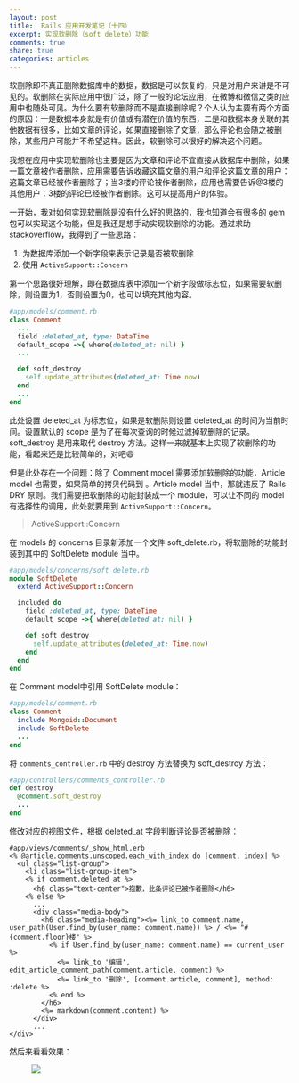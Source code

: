 ```yaml
---
layout: post
title:  Rails 应用开发笔记（十四）
excerpt: 实现软删除（soft delete）功能
comments: true
share: true
categories: articles
---
```


软删除即不真正删除数据库中的数据，数据是可以恢复的，只是对用户来讲是不可见的。软删除在实际应用中很广泛，除了一般的论坛应用，在微博和微信之类的应用中也随处可见。为什么要有软删除而不是直接删除呢？个人认为主要有两个方面的原因：一是数据本身就是有价值或有潜在价值的东西，二是和数据本身关联的其他数据有很多，比如文章的评论，如果直接删除了文章，那么评论也会随之被删除，某些用户可能并不希望这样。因此，软删除可以很好的解决这个问题。

我想在应用中实现软删除也主要是因为文章和评论不宜直接从数据库中删除，如果一篇文章被作者删除，应用需要告诉收藏这篇文章的用户和评论这篇文章的用户：这篇文章已经被作者删除了；当3楼的评论被作者删除，应用也需要告诉@3楼的其他用户：3楼的评论已经被作者删除。这可以提高用户的体验。

一开始，我对如何实现软删除是没有什么好的思路的，我也知道会有很多的 gem 包可以实现这个功能，但是我还是想手动实现软删除的功能。通过求助 stackoverflow，我得到了一些思路：

1) 为数据库添加一个新字段来表示记录是否被软删除
2) 使用 `ActiveSupport::Concern`

第一个思路很好理解，即在数据库表中添加一个新字段做标志位，如果需要软删除，则设置为1，否则设置为0，也可以填充其他内容。

```ruby
#app/models/comment.rb
class Comment
  ...
  field :deleted_at, type: DataTime
  default_scope ->{ where(deleted_at: nil) }
  ...

  def soft_destroy
    self.update_attributes(deleted_at: Time.now)
  end
  ...
end
```

此处设置 deleted_at 为标志位，如果是软删除则设置 deleted_at 的时间为当前时间。设置默认的 scope 是为了在每次查询的时候过滤掉软删除的记录。soft_destroy 是用来取代 destroy 方法。这样一来就基本上实现了软删除的功能，看起来还是比较简单的，对吧😄

但是此处存在一个问题：除了 Comment model 需要添加软删除的功能，Article model 也需要，如果简单的拷贝代码到 。Article model 当中，那就违反了 Rails DRY 原则。我们需要把软删除的功能封装成一个 module，可以让不同的 model 有选择性的调用，此处就要用到 `ActiveSupport::Concern`。

> ActiveSupport::Concern

在 models 的 concerns 目录新添加一个文件 soft_delete.rb，将软删除的功能封装到其中的 SoftDelete module 当中。

```ruby
#app/models/concerns/soft_delete.rb
module SoftDelete
  extend ActiveSupport::Concern

  included do
    field :deleted_at, type: DateTime
    default_scope ->{ where(deleted_at: nil) }

    def soft_destroy
      self.update_attributes(deleted_at: Time.now)
    end
  end
end
```

在 Comment model中引用 SoftDelete module：

```ruby
#app/models/comment.rb
class Comment
  include Mongoid::Document
  include SoftDelete
  ...
end
```

将 `comments_controller.rb` 中的 destroy 方法替换为 soft_destroy 方法：

```ruby
#app/controllers/comments_controller.rb
def destroy
  @comment.soft_destroy
  ...
end
```

修改对应的视图文件，根据 deleted_at 字段判断评论是否被删除：

```erb
#app/views/comments/_show_html.erb
<% @article.comments.unscoped.each_with_index do |comment, index| %>
  <ul class="list-group">
    <li class="list-group-item">
    <% if comment.deleted_at %>
      <h6 class="text-center">抱歉，此条评论已被作者删除</h6>
    <% else %>
      ...
      <div class="media-body">
        <h6 class="media-heading"><%= link_to comment.name, user_path(User.find_by(user_name: comment.name)) %> / <%= "#{comment.floor}楼" %>
          <% if User.find_by(user_name: comment.name) == current_user %>
            <%= link_to '编辑', edit_article_comment_path(comment.article, comment) %>
            <%= link_to '删除', [comment.article, comment], method: :delete %>
          <% end %>
        </h6>
        <%= markdown(comment.content) %>
      </div>
      ...
</div>
```

然后来看看效果：

<figure>
  <img src="http://zippy.gfycat.com/HairyMatureAsianpiedstarling.gif">
</figure>
